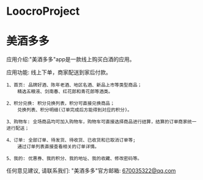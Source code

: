 # LoocroProject
# 美酒多多

  应用介绍:"美酒多多"app是一款线上购买白酒的应用。

  应用功能: 线上下单，商家配送到家后付款。
  
    1、首页: 品牌好酒、陈年老酒、地区名酒、新品上市等类型商品；
        精选五粮液、剑南春、红花郎和青花郎等酒类。
    
    2、积分兑换: 积分兑换列表，积分可直接兑换商品；
        兑换列表、积分明细(订单完成后方能得到对应的积分)。
    
    3、购物车: 全场商品均可加入购物车，购物车可直接选择商品进行结算，结算的订单商家统一进行配送；
    
    4、订单: 全部订单、待发货、待收货、已收货和已取消订单等;
        通过订单列表直接查看相关的订单详情。
    
    5、我的: 优惠券、我的积分、我的地址、我的收藏、修改密码等。

  任何意见建议, 请联系我们: 
  "美酒多多"官方邮箱: 670035322@qq.com
